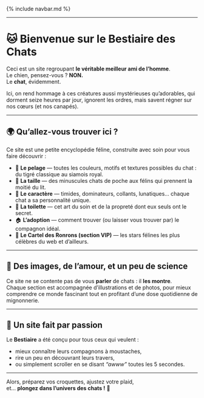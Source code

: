 <script>
  const link = document.createElement("link");
  link.rel = "icon";
  link.href = "https://anthonyjnd.github.io/Bestiaire/favicon.ico"; // URL absolue vers ton favicon
  document.head.appendChild(link);
</script>

{% include navbar.md %}

---

# 🐱 Bienvenue sur le Bestiaire des Chats

Ceci est un site regroupant **le véritable meilleur ami de l’homme**.  
Le chien, pensez-vous ? **NON.**  
Le **chat**, évidemment.  

Ici, on rend hommage à ces créatures aussi mystérieuses qu’adorables, qui dorment seize heures par jour, ignorent les ordres, mais savent régner sur nos cœurs (et nos canapés).  

---

## 🌍 Qu’allez-vous trouver ici ?

Ce site est une petite encyclopédie féline, construite avec soin pour vous faire découvrir :

- 🐾 **Le pelage** — toutes les couleurs, motifs et textures possibles du chat : du tigré classique au siamois royal.  
- 📏 **La taille** — des minuscules chats de poche aux félins qui prennent la moitié du lit.  
- 💬 **Le caractère** — timides, dominateurs, collants, lunatiques… chaque chat a sa personnalité unique.  
- 🧼 **La toilette** — cet art du soin et de la propreté dont eux seuls ont le secret.  
- 🏠 **L’adoption** — comment trouver (ou laisser vous trouver par) le compagnon idéal.  
- 🎩 **Le Cartel des Ronrons (section VIP)** — les stars félines les plus célèbres du web et d’ailleurs.  

---

## 📸 Des images, de l’amour, et un peu de science

Ce site ne se contente pas de vous **parler** de chats : il **les montre**.  
Chaque section est accompagnée d’illustrations et de photos, pour mieux comprendre ce monde fascinant tout en profitant d’une dose quotidienne de mignonnerie.  

---

## 🧠 Un site fait par passion

Le **Bestiaire** a été conçu pour tous ceux qui veulent :

- mieux connaître leurs compagnons à moustaches,  
- rire un peu en découvrant leurs travers,  
- ou simplement scroller en se disant *“awww”* toutes les 5 secondes.

---

Alors, préparez vos croquettes, ajustez votre plaid,  
et… **plongez dans l’univers des chats !** 🐾






